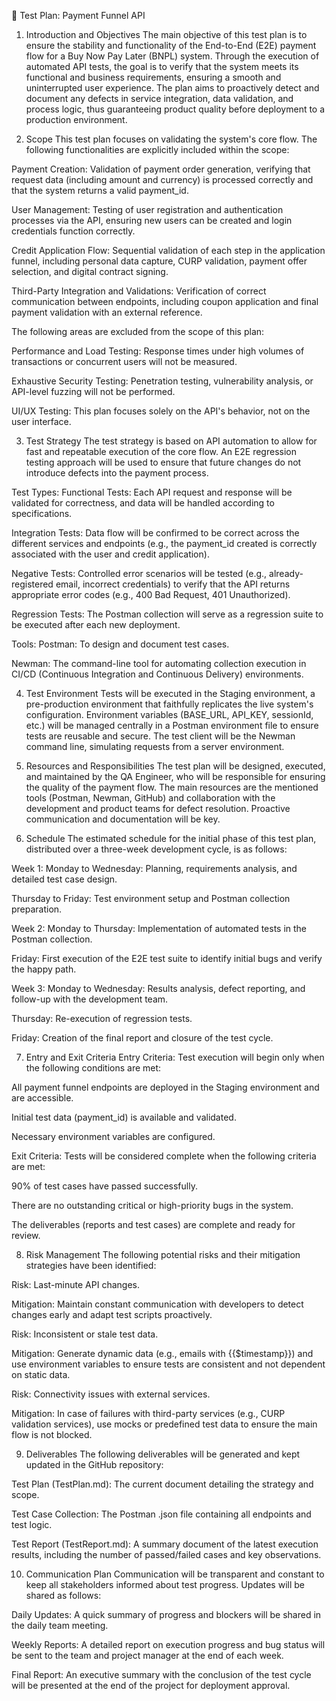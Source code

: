📘 Test Plan: Payment Funnel API
1. Introduction and Objectives
The main objective of this test plan is to ensure the stability and functionality of the End-to-End (E2E) payment flow for a Buy Now Pay Later (BNPL) system. Through the execution of automated API tests, the goal is to verify that the system meets its functional and business requirements, ensuring a smooth and uninterrupted user experience. The plan aims to proactively detect and document any defects in service integration, data validation, and process logic, thus guaranteeing product quality before deployment to a production environment.

2. Scope
This test plan focuses on validating the system's core flow. The following functionalities are explicitly included within the scope:

Payment Creation: Validation of payment order generation, verifying that request data (including amount and currency) is processed correctly and that the system returns a valid payment_id.

User Management: Testing of user registration and authentication processes via the API, ensuring new users can be created and login credentials function correctly.

Credit Application Flow: Sequential validation of each step in the application funnel, including personal data capture, CURP validation, payment offer selection, and digital contract signing.

Third-Party Integration and Validations: Verification of correct communication between endpoints, including coupon application and final payment validation with an external reference.

The following areas are excluded from the scope of this plan:

Performance and Load Testing: Response times under high volumes of transactions or concurrent users will not be measured.

Exhaustive Security Testing: Penetration testing, vulnerability analysis, or API-level fuzzing will not be performed.

UI/UX Testing: This plan focuses solely on the API's behavior, not on the user interface.

3. Test Strategy
The test strategy is based on API automation to allow for fast and repeatable execution of the core flow. An E2E regression testing approach will be used to ensure that future changes do not introduce defects into the payment process.

Test Types:
Functional Tests: Each API request and response will be validated for correctness, and data will be handled according to specifications.

Integration Tests: Data flow will be confirmed to be correct across the different services and endpoints (e.g., the payment_id created is correctly associated with the user and credit application).

Negative Tests: Controlled error scenarios will be tested (e.g., already-registered email, incorrect credentials) to verify that the API returns appropriate error codes (e.g., 400 Bad Request, 401 Unauthorized).

Regression Tests: The Postman collection will serve as a regression suite to be executed after each new deployment.

Tools:
Postman: To design and document test cases.

Newman: The command-line tool for automating collection execution in CI/CD (Continuous Integration and Continuous Delivery) environments.

4. Test Environment
Tests will be executed in the Staging environment, a pre-production environment that faithfully replicates the live system's configuration. Environment variables (BASE_URL, API_KEY, sessionId, etc.) will be managed centrally in a Postman environment file to ensure tests are reusable and secure. The test client will be the Newman command line, simulating requests from a server environment.

5. Resources and Responsibilities
The test plan will be designed, executed, and maintained by the QA Engineer, who will be responsible for ensuring the quality of the payment flow. The main resources are the mentioned tools (Postman, Newman, GitHub) and collaboration with the development and product teams for defect resolution. Proactive communication and documentation will be key.

6. Schedule
The estimated schedule for the initial phase of this test plan, distributed over a three-week development cycle, is as follows:

Week 1:
Monday to Wednesday: Planning, requirements analysis, and detailed test case design.

Thursday to Friday: Test environment setup and Postman collection preparation.

Week 2:
Monday to Thursday: Implementation of automated tests in the Postman collection.

Friday: First execution of the E2E test suite to identify initial bugs and verify the happy path.

Week 3:
Monday to Wednesday: Results analysis, defect reporting, and follow-up with the development team.

Thursday: Re-execution of regression tests.

Friday: Creation of the final report and closure of the test cycle.

7. Entry and Exit Criteria
Entry Criteria: Test execution will begin only when the following conditions are met:

All payment funnel endpoints are deployed in the Staging environment and are accessible.

Initial test data (payment_id) is available and validated.

Necessary environment variables are configured.

Exit Criteria: Tests will be considered complete when the following criteria are met:

90% of test cases have passed successfully.

There are no outstanding critical or high-priority bugs in the system.

The deliverables (reports and test cases) are complete and ready for review.

8. Risk Management
The following potential risks and their mitigation strategies have been identified:

Risk: Last-minute API changes.

Mitigation: Maintain constant communication with developers to detect changes early and adapt test scripts proactively.

Risk: Inconsistent or stale test data.

Mitigation: Generate dynamic data (e.g., emails with {{$timestamp}}) and use environment variables to ensure tests are consistent and not dependent on static data.

Risk: Connectivity issues with external services.

Mitigation: In case of failures with third-party services (e.g., CURP validation services), use mocks or predefined test data to ensure the main flow is not blocked.

9. Deliverables
The following deliverables will be generated and kept updated in the GitHub repository:

Test Plan (TestPlan.md): The current document detailing the strategy and scope.

Test Case Collection: The Postman .json file containing all endpoints and test logic.

Test Report (TestReport.md): A summary document of the latest execution results, including the number of passed/failed cases and key observations.

10. Communication Plan
Communication will be transparent and constant to keep all stakeholders informed about test progress. Updates will be shared as follows:

Daily Updates: A quick summary of progress and blockers will be shared in the daily team meeting.

Weekly Reports: A detailed report on execution progress and bug status will be sent to the team and project manager at the end of each week.

Final Report: An executive summary with the conclusion of the test cycle will be presented at the end of the project for deployment approval.
